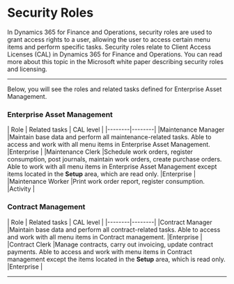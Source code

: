# Security Roles


In Dynamics 365 for Finance and Operations, security roles are used to grant access rights to a user, allowing the user to access certain menu items and perform specific tasks. Security roles relate to Client Access Licenses (CAL) in Dynamics 365 for Finance and Operations. You can read more about this topic in the Microsoft white paper describing security roles and licensing.


---

Below, you will see the roles and related tasks defined for Enterprise Asset Management.


### Enterprise Asset Management

| Role | Related tasks | CAL level |
|--------|--------|
|Maintenance Manager  |Maintain base data and perform all maintenance-related tasks. Able to access and work with all menu items in Enterprise Asset Management. |Enterprise |
|Maintenance Clerk    |Schedule work orders, register consumption, post journals, maintain work orders, create purchase orders. Able to work with all menu items in Enterprise Asset Management except items located in the **Setup** area, which are read only. |Enterprise |
|Maintenance Worker   |Print work order report, register consumption. |Activity |



### Contract Management

| Role | Related tasks | CAL level |
|--------|--------|
|Contract Manager |Maintain base data and perform all contract-related tasks. Able to access and work with all menu items in Contract management.  |Enterprise |
|Contract Clerk   |Manage contracts, carry out invoicing, update contract payments. Able to access and work with menu items in Contract management except the items located in the **Setup** area, which is read only.  |Enterprise |


---

